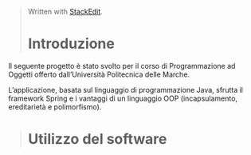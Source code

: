 
> Written with [StackEdit](https://stackedit.io/).
> # Introduzione

Il seguente progetto è stato svolto per il corso di Programmazione ad Oggetti offerto dall’Università Politecnica delle Marche.

L’applicazione, basata sul linguaggio di programmazione Java, sfrutta il framework Spring e i vantaggi di un linguaggio OOP (incapsulamento, ereditarietà e polimorfismo).
> # Utilizzo del software
> 


<!--stackedit_data:
eyJoaXN0b3J5IjpbMjAxODQ0NTc3N119
-->